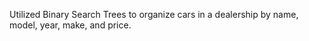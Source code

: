 Utilized Binary Search Trees to organize cars in a dealership by name, model, year, make, and price.
